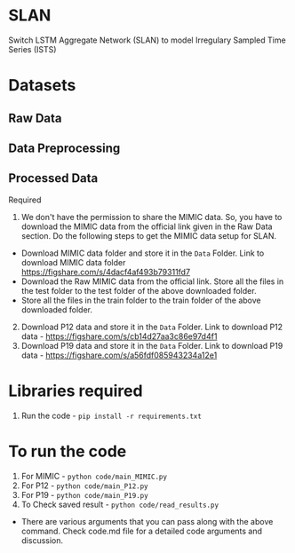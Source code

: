 # SLAN
Switch LSTM Aggregate Network (SLAN) to model Irregulary Sampled Time Series (ISTS)

# Datasets 

## Raw Data

## Data Preprocessing

## Processed Data
Required
1. We don't have the permission to share the MIMIC data. So, you have to download the MIMIC data from the official link given in the Raw Data section. Do the following steps to get the MIMIC data setup for SLAN.
 - Download MIMIC data folder and store it in the `Data` Folder. Link to download MIMIC data folder https://figshare.com/s/4dacf4af493b79311fd7
 - Download the Raw MIMIC data from the official link. Store all the files in the test folder to the test folder of the above downloaded folder.
 - Store all the files in the train folder to the train folder of the above downloaded folder.
2. Download P12 data and store it in the `Data` Folder. Link to download P12 data - https://figshare.com/s/cb14d27aa3c86e97d4f1
3. Download P19 data and store it in the `Data` Folder. Link to download P19 data - https://figshare.com/s/a56fdf085943234a12e1

# Libraries required
1. Run the code - `pip install -r requirements.txt`

# To run the code
1. For MIMIC - `python code/main_MIMIC.py`
2. For P12 - `python code/main_P12.py`
3. For P19 - `python code/main_P19.py`
4. To Check saved result - `python code/read_results.py`

- There are various arguments that you can pass along with the above command.
Check code.md file for a detailed code arguments and discussion.